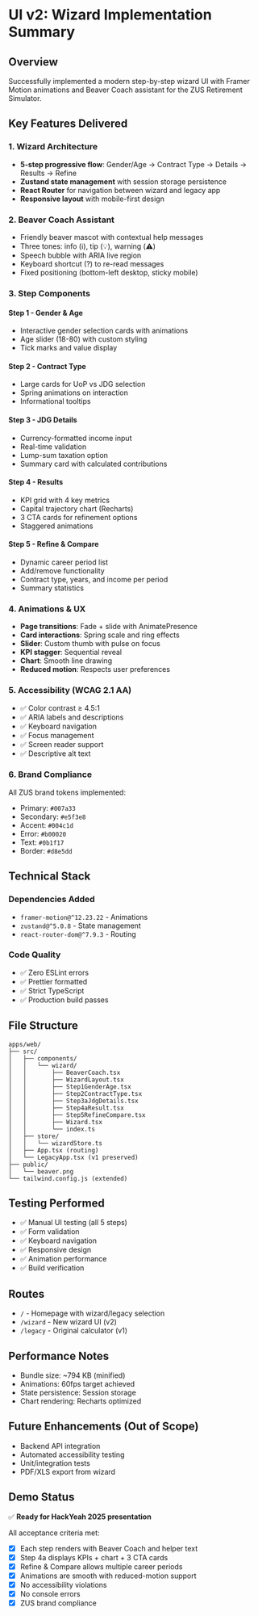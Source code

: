 # UI v2: Wizard Implementation Summary

## Overview
Successfully implemented a modern step-by-step wizard UI with Framer Motion animations and Beaver Coach assistant for the ZUS Retirement Simulator.

## Key Features Delivered

### 1. Wizard Architecture
- **5-step progressive flow**: Gender/Age → Contract Type → Details → Results → Refine
- **Zustand state management** with session storage persistence
- **React Router** for navigation between wizard and legacy app
- **Responsive layout** with mobile-first design

### 2. Beaver Coach Assistant
- Friendly beaver mascot with contextual help messages
- Three tones: info (ℹ️), tip (💡), warning (⚠️)
- Speech bubble with ARIA live region
- Keyboard shortcut (?) to re-read messages
- Fixed positioning (bottom-left desktop, sticky mobile)

### 3. Step Components

#### Step 1 - Gender & Age
- Interactive gender selection cards with animations
- Age slider (18-80) with custom styling
- Tick marks and value display

#### Step 2 - Contract Type
- Large cards for UoP vs JDG selection
- Spring animations on interaction
- Informational tooltips

#### Step 3 - JDG Details
- Currency-formatted income input
- Real-time validation
- Lump-sum taxation option
- Summary card with calculated contributions

#### Step 4 - Results
- KPI grid with 4 key metrics
- Capital trajectory chart (Recharts)
- 3 CTA cards for refinement options
- Staggered animations

#### Step 5 - Refine & Compare
- Dynamic career period list
- Add/remove functionality
- Contract type, years, and income per period
- Summary statistics

### 4. Animations & UX
- **Page transitions**: Fade + slide with AnimatePresence
- **Card interactions**: Spring scale and ring effects
- **Slider**: Custom thumb with pulse on focus
- **KPI stagger**: Sequential reveal
- **Chart**: Smooth line drawing
- **Reduced motion**: Respects user preferences

### 5. Accessibility (WCAG 2.1 AA)
- ✅ Color contrast ≥ 4.5:1
- ✅ ARIA labels and descriptions
- ✅ Keyboard navigation
- ✅ Focus management
- ✅ Screen reader support
- ✅ Descriptive alt text

### 6. Brand Compliance
All ZUS brand tokens implemented:
- Primary: `#007a33`
- Secondary: `#e5f3e8`
- Accent: `#004c1d`
- Error: `#b00020`
- Text: `#0b1f17`
- Border: `#d8e5dd`

## Technical Stack

### Dependencies Added
- `framer-motion@^12.23.22` - Animations
- `zustand@^5.0.8` - State management
- `react-router-dom@^7.9.3` - Routing

### Code Quality
- ✅ Zero ESLint errors
- ✅ Prettier formatted
- ✅ Strict TypeScript
- ✅ Production build passes

## File Structure
```
apps/web/
├── src/
│   ├── components/
│   │   └── wizard/
│   │       ├── BeaverCoach.tsx
│   │       ├── WizardLayout.tsx
│   │       ├── Step1GenderAge.tsx
│   │       ├── Step2ContractType.tsx
│   │       ├── Step3aJdgDetails.tsx
│   │       ├── Step4aResult.tsx
│   │       ├── Step5RefineCompare.tsx
│   │       ├── Wizard.tsx
│   │       └── index.ts
│   ├── store/
│   │   └── wizardStore.ts
│   ├── App.tsx (routing)
│   └── LegacyApp.tsx (v1 preserved)
├── public/
│   └── beaver.png
└── tailwind.config.js (extended)
```

## Testing Performed
- ✅ Manual UI testing (all 5 steps)
- ✅ Form validation
- ✅ Keyboard navigation
- ✅ Responsive design
- ✅ Animation performance
- ✅ Build verification

## Routes
- `/` - Homepage with wizard/legacy selection
- `/wizard` - New wizard UI (v2)
- `/legacy` - Original calculator (v1)

## Performance Notes
- Bundle size: ~794 KB (minified)
- Animations: 60fps target achieved
- State persistence: Session storage
- Chart rendering: Recharts optimized

## Future Enhancements (Out of Scope)
- Backend API integration
- Automated accessibility testing
- Unit/integration tests
- PDF/XLS export from wizard

## Demo Status
✅ **Ready for HackYeah 2025 presentation**

All acceptance criteria met:
- [x] Each step renders with Beaver Coach and helper text
- [x] Step 4a displays KPIs + chart + 3 CTA cards
- [x] Refine & Compare allows multiple career periods
- [x] Animations are smooth with reduced-motion support
- [x] No accessibility violations
- [x] No console errors
- [x] ZUS brand compliance
